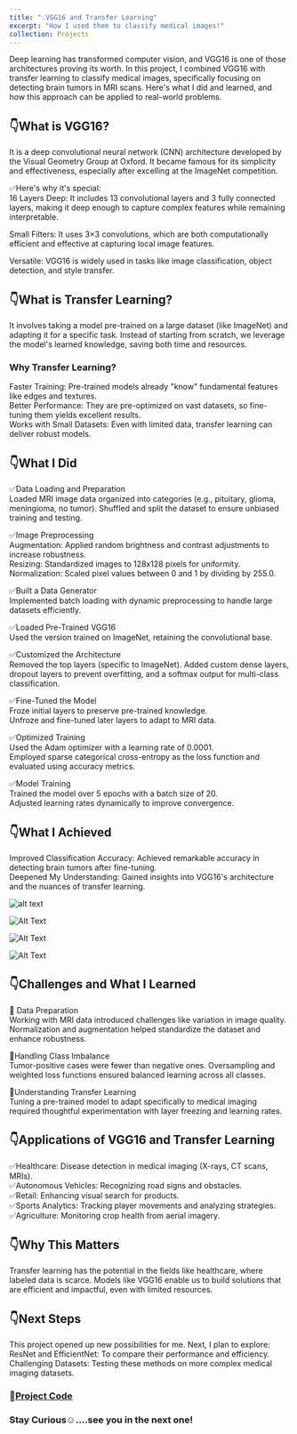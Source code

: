 ```yaml
---
title: "💡VGG16 and Transfer Learning"
excerpt: "How I used them to classify medical images!" 
collection: Projects 
---
```


Deep learning has transformed computer vision, and VGG16 is one of those architectures proving its worth. In this project, I combined VGG16 with transfer learning to classify medical images, specifically focusing on detecting brain tumors in MRI scans. Here's what I did and learned, and how this approach can be applied to real-world problems.

## 👇What is VGG16?

It is a deep convolutional neural network (CNN) architecture developed by the Visual Geometry Group at Oxford. It became famous for its simplicity and effectiveness, especially after excelling at the ImageNet competition.

✅Here's why it's special:  
16 Layers Deep: It includes 13 convolutional layers and 3 fully connected layers, making it deep enough to capture complex features while remaining interpretable.  

Small Filters: It uses 3×3 convolutions, which are both computationally efficient and effective at capturing local image features.  

Versatile: VGG16 is widely used in tasks like image classification, object detection, and style transfer.

## 👇What is Transfer Learning?

It involves taking a model pre-trained on a large dataset (like ImageNet) and adapting it for a specific task. Instead of starting from scratch, we leverage the model's learned knowledge, saving both time and resources.

### Why Transfer Learning?
Faster Training: Pre-trained models already "know" fundamental features like edges and textures.  
Better Performance: They are pre-optimized on vast datasets, so fine-tuning them yields excellent results.  
Works with Small Datasets: Even with limited data, transfer learning can deliver robust models.

## 👇What I Did

✅Data Loading and Preparation  
Loaded MRI image data organized into categories (e.g., pituitary, glioma, meningioma, no tumor).
Shuffled and split the dataset to ensure unbiased training and testing.

✅Image Preprocessing  
Augmentation: Applied random brightness and contrast adjustments to increase robustness.  
Resizing: Standardized images to 128x128 pixels for uniformity.  
Normalization: Scaled pixel values between 0 and 1 by dividing by 255.0.

✅Built a Data Generator  
Implemented batch loading with dynamic preprocessing to handle large datasets efficiently.

✅Loaded Pre-Trained VGG16  
 Used the version trained on ImageNet, retaining the convolutional base.

✅Customized the Architecture  
Removed the top layers (specific to ImageNet).
Added custom dense layers, dropout layers to prevent overfitting, and a softmax output for multi-class classification.

✅Fine-Tuned the Model  
Froze initial layers to preserve pre-trained knowledge.  
Unfroze and fine-tuned later layers to adapt to MRI data.

✅Optimized Training  
Used the Adam optimizer with a learning rate of 0.0001.  
Employed sparse categorical cross-entropy as the loss function and evaluated using accuracy metrics.

✅Model Training  
Trained the model over 5 epochs with a batch size of 20.  
Adjusted learning rates dynamically to improve convergence.

## 👇What I Achieved

Improved Classification Accuracy: Achieved remarkable accuracy in detecting brain tumors after fine-tuning.  
Deepened My Understanding: Gained insights into VGG16's architecture and the nuances of transfer learning.

![alt text](https://cdn-images-1.medium.com/v2/resize:fit:1200/0*_WoOqmi3S864-sQ0)

![Alt Text](https://cdn-images-1.medium.com/v2/resize:fit:1200/0*Kg3FJUV1SlO2wvjz)

![Alt Text](https://cdn-images-1.medium.com/v2/resize:fit:1200/0*EuL-2EblX44M4d1P)

![Alt Text](https://cdn-images-1.medium.com/v2/resize:fit:1200/0*d3L3ji4L2WH3Htw-)

## 👇Challenges and What I Learned
📌 Data Preparation  
Working with MRI data introduced challenges like variation in image quality. Normalization and augmentation helped standardize the dataset and enhance robustness.

📌Handling Class Imbalance  
Tumor-positive cases were fewer than negative ones. Oversampling and weighted loss functions ensured balanced learning across all classes.  

📌Understanding Transfer Learning  
Tuning a pre-trained model to adapt specifically to medical imaging required thoughtful experimentation with layer freezing and learning rates.

## 👇Applications of VGG16 and Transfer Learning

✅Healthcare: Disease detection in medical imaging (X-rays, CT scans, MRIs).  
✅Autonomous Vehicles: Recognizing road signs and obstacles.  
✅Retail: Enhancing visual search for products.  
✅Sports Analytics: Tracking player movements and analyzing strategies.  
✅Agriculture: Monitoring crop health from aerial imagery.

## 👇Why This Matters
Transfer learning has the potential in the fields like healthcare, where labeled data is scarce. Models like VGG16 enable us to build solutions that are efficient and impactful, even with limited resources.

## 👇Next Steps
This project opened up new possibilities for me. Next, I plan to explore:  
ResNet and EfficientNet: To compare their performance and efficiency.   
Challenging Datasets: Testing these methods on more complex medical imaging datasets.

### 📌[Project Code](https://github.com/thubZ09/MRI_Image_Classifier_Tumor)

### Stay Curious☺️….see you in the next one!